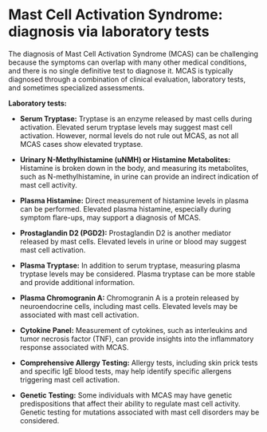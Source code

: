 
# Mast Cell Activation Syndrome: diagnosis via laboratory tests

The diagnosis of Mast Cell Activation Syndrome (MCAS) can be challenging because the symptoms can overlap with many other medical conditions, and there is no single definitive test to diagnose it. MCAS is typically diagnosed through a combination of clinical evaluation, laboratory tests, and sometimes specialized assessments.

**Laboratory tests:**

* **Serum Tryptase:** Tryptase is an enzyme released by mast cells during activation. Elevated serum tryptase levels may suggest mast cell activation. However, normal levels do not rule out MCAS, as not all MCAS cases show elevated tryptase.

* **Urinary N-Methylhistamine (uNMH) or Histamine Metabolites:** Histamine is broken down in the body, and measuring its metabolites, such as N-methylhistamine, in urine can provide an indirect indication of mast cell activity.

* **Plasma Histamine:** Direct measurement of histamine levels in plasma can be performed. Elevated plasma histamine, especially during symptom flare-ups, may support a diagnosis of MCAS.

* **Prostaglandin D2 (PGD2):** Prostaglandin D2 is another mediator released by mast cells. Elevated levels in urine or blood may suggest mast cell activation.

* **Plasma Tryptase:** In addition to serum tryptase, measuring plasma tryptase levels may be considered. Plasma tryptase can be more stable and provide additional information.

* **Plasma Chromogranin A:** Chromogranin A is a protein released by neuroendocrine cells, including mast cells. Elevated levels may be associated with mast cell activation.

* **Cytokine Panel:** Measurement of cytokines, such as interleukins and tumor necrosis factor (TNF), can provide insights into the inflammatory response associated with MCAS.

* **Comprehensive Allergy Testing:** Allergy tests, including skin prick tests and specific IgE blood tests, may help identify specific allergens triggering mast cell activation.

* **Genetic Testing:** Some individuals with MCAS may have genetic predispositions that affect their ability to regulate mast cell activity. Genetic testing for mutations associated with mast cell disorders may be considered.